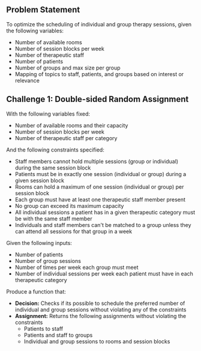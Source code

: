 ## Problem Statement

To optimize the scheduling of individual and group therapy sessions, given the following variables:
- Number of available rooms
- Number of session blocks per week
- Number of therapeutic staff
- Number of patients
- Number of groups and max size per group
- Mapping of topics to staff, patients, and groups based on interest or relevance

## Challenge 1: Double-sided Random Assignment

With the following variables fixed:
- Number of available rooms and their capacity
- Number of session blocks per week
- Number of therapeutic staff per category

And the following constraints specified:
- Staff members cannot hold multiple sessions (group or individual) during the same session block
- Patients must be in exactly one session (individual or group) during a given session block
- Rooms can hold a maximum of one session (individual or group) per session block
- Each group must have at least one therapeutic staff member present
- No group can exceed its maximum capacity
- All individual sessions a patient has in a given therapeutic category must be with the same staff member
- Individuals and staff members can't be matched to a group unless they can attend all sessions for that group in a week

Given the following inputs:
- Number of patients
- Number of group sessions
- Number of times per week each group must meet
- Number of individual sessions per week each patient must have in each therapeutic category

Produce a function that:
- **Decision:** Checks if its possible to schedule the preferred number of individual and group sessions without violating any of the constraints
- **Assignment:** Returns the following assignments without violating the constraints
  - Patients to staff
  - Patients and staff to groups
  - Individual and group sessions to rooms and session blocks

